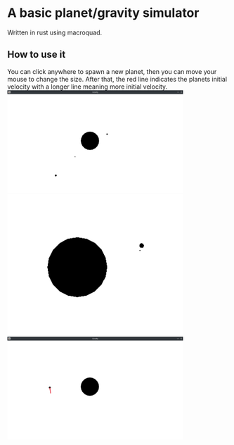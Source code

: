 # A basic planet/gravity simulator
Written in rust using macroquad.
<br>
## How to use it
You can click anywhere to spawn a new planet, then you can move your mouse to change the size.
After that, the red line indicates the planets initial velocity with a longer line meaning more initial velocity.
<br>
<img src="img/multipleplanets.png" alt="multiple planets screenshot" width=400>
<img src="img/planetandmoon.png" alt="moon orbiting a planet screenshot" width=400>
<img src="img/planetvelocitysetup.png" alt="new planet with the velocity line screenshot" width=400>